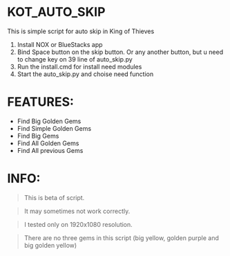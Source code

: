 # KOT_AUTO_SKIP
This is simple script for auto skip in King of Thieves

1. Install NOX or BlueStacks app
2. Bind Space button on the skip button. Or any another button, but u need to change key on 39 line of auto_skip.py
3. Run the install.cmd for install need modules
4. Start the auto_skip.py and choise need function

# FEATURES:
- Find Big Golden Gems
- Find Simple Golden Gems
- Find Big Gems
- Find All Golden Gems
- Find All previous Gems

# INFO: 

> This is beta of script.

> It may sometimes not work correctly. 

> I tested only on 1920x1080 resolution.

> There are no three gems in this script (big yellow, golden purple and big golden yellow)

